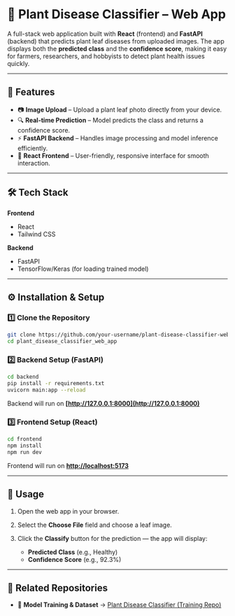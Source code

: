 # 🌿 Plant Disease Classifier – Web App

A full-stack web application built with **React** (frontend) and **FastAPI** (backend) that predicts plant leaf diseases from uploaded images.
The app displays both the **predicted class** and the **confidence score**, making it easy for farmers, researchers, and hobbyists to detect plant health issues quickly.

---

## 🚀 Features

* 📷 **Image Upload** – Upload a plant leaf photo directly from your device.
* 🔍 **Real-time Prediction** – Model predicts the class and returns a confidence score.
* ⚡ **FastAPI Backend** – Handles image processing and model inference efficiently.
* 🎨 **React Frontend** – User-friendly, responsive interface for smooth interaction.

---

## 🛠️ Tech Stack

**Frontend**

* React
* Tailwind CSS

**Backend**

* FastAPI
* TensorFlow/Keras (for loading trained model)

---

## ⚙️ Installation & Setup

### 1️⃣ Clone the Repository

```bash
git clone https://github.com/your-username/plant-disease-classifier-web.git
cd plant_disease_classifier_web_app
```

### 2️⃣ Backend Setup (FastAPI)

```bash
cd backend
pip install -r requirements.txt
uvicorn main:app --reload
```

Backend will run on **[http://127.0.0.1:8000](http://127.0.0.1:8000)**

### 3️⃣ Frontend Setup (React)

```bash
cd frontend
npm install
npm run dev
```

Frontend will run on **[http://localhost:5173](http://localhost:5173)**

---

## 📸 Usage

1. Open the web app in your browser.
2. Select the **Choose File** field and choose a leaf image.
4. Click the **Classify** button for the prediction — the app will display:

   * **Predicted Class** (e.g., Healthy)
   * **Confidence Score** (e.g., 92.3%)

---

## 🔗 Related Repositories

* 🧠 **Model Training & Dataset** → [Plant Disease Classifier (Training Repo)](https://github.com/emon5369/Plant_Disease_Classifier.git)
